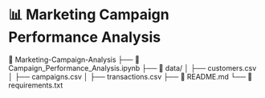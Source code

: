 # 📊 Marketing Campaign Performance Analysis

📁 Marketing-Campaign-Analysis
├── 📜 Campaign_Performance_Analysis.ipynb
├── 📂 data/
│     ├── customers.csv
│     ├── campaigns.csv
│     ├── transactions.csv
├── 📜 README.md
└── 📜 requirements.txt
